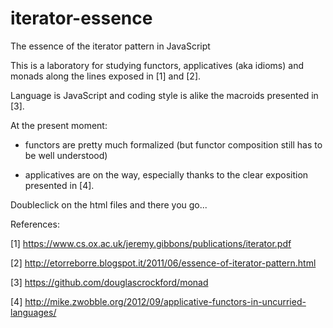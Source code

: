 # iterator-essence
The essence of the iterator pattern in JavaScript

This is a laboratory for studying functors, applicatives (aka idioms) and monads along the lines exposed in [1] and [2].

Language is JavaScript and coding style is alike the macroids presented in [3].

At the present moment:

- functors are pretty much formalized (but functor composition still has to be well understood)

- applicatives are on the way, especially thanks to the clear exposition presented in [4].


Doubleclick on the html files and there you go...

References:

[1] https://www.cs.ox.ac.uk/jeremy.gibbons/publications/iterator.pdf

[2] http://etorreborre.blogspot.it/2011/06/essence-of-iterator-pattern.html

[3] https://github.com/douglascrockford/monad

[4] http://mike.zwobble.org/2012/09/applicative-functors-in-uncurried-languages/